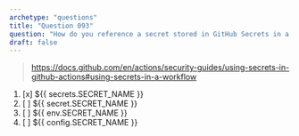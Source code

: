 ```yaml
---
archetype: "questions"
title: "Question 093"
question: "How do you reference a secret stored in GitHub Secrets in a workflow?"
draft: false
---
```



> https://docs.github.com/en/actions/security-guides/using-secrets-in-github-actions#using-secrets-in-a-workflow
1. [x] ${{ secrets.SECRET_NAME }}
1. [ ] ${{ secret.SECRET_NAME }}
1. [ ] ${{ env.SECRET_NAME }}
1. [ ] ${{ config.SECRET_NAME }}
